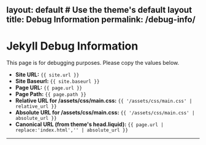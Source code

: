 layout: default # Use the theme's default layout
title: Debug Information
permalink: /debug-info/
---

# Jekyll Debug Information

This page is for debugging purposes. Please copy the values below.

* **Site URL:** `{{ site.url }}`
* **Site Baseurl:** `{{ site.baseurl }}`
* **Page URL:** `{{ page.url }}`
* **Page Path:** `{{ page.path }}`
* **Relative URL for /assets/css/main.css:** `{{ '/assets/css/main.css' | relative_url }}`
* **Absolute URL for /assets/css/main.css:** `{{ '/assets/css/main.css' | absolute_url }}`
* **Canonical URL (from theme's head.liquid):** `{{ page.url | replace:'index.html','' | absolute_url }}`

---
</script>
